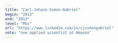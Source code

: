 ```yaml
---
title: "Carl-Johann Simon-Gabriel"
begin: "2013"
end: "2013"
level: "MSc"
url: "https://www.linkedin.com/in/cjsimongabriel"
note: "now applied scientist at Amazon"
---
```


